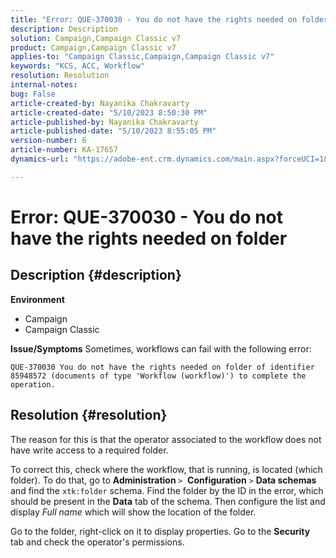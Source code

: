 ```yaml
---
title: "Error: QUE-370030 - You do not have the rights needed on folder"
description: Description
solution: Campaign,Campaign Classic v7
product: Campaign,Campaign Classic v7
applies-to: "Campaign Classic,Campaign,Campaign Classic v7"
keywords: "KCS, ACC, Workflow"
resolution: Resolution
internal-notes: 
bug: False
article-created-by: Nayanika Chakravarty
article-created-date: "5/10/2023 8:50:30 PM"
article-published-by: Nayanika Chakravarty
article-published-date: "5/10/2023 8:55:05 PM"
version-number: 6
article-number: KA-17657
dynamics-url: "https://adobe-ent.crm.dynamics.com/main.aspx?forceUCI=1&pagetype=entityrecord&etn=knowledgearticle&id=a42ea84a-74ef-ed11-8849-6045bd006239"

---
```

# Error: QUE-370030 - You do not have the rights needed on folder

## Description {#description}

<b>Environment</b>
- Campaign
- Campaign Classic

<b>Issue/Symptoms</b>
Sometimes, workflows can fail with the following error:


```
QUE-370030 You do not have the rights needed on folder of identifier 85948572 (documents of type 'Workflow (workflow)') to complete the operation.
```



## Resolution {#resolution}


The reason for this is that the operator associated to the workflow does not have write access to a required folder.

To correct this, check where the workflow, that is running, is located (which folder). To do that, go to <b>Administration </b>`>`  <b>Configuration</b> `>`  <b>Data schemas</b> and find the `xtk:folder` schema. Find the folder by the ID in the error, which should be present in the <b>Data</b> tab of the schema. Then configure the list and display *Full name* which will show the location of the folder.

Go to the folder, right-click on it to display properties. Go to the <b>Security</b> tab and check the operator's permissions.
